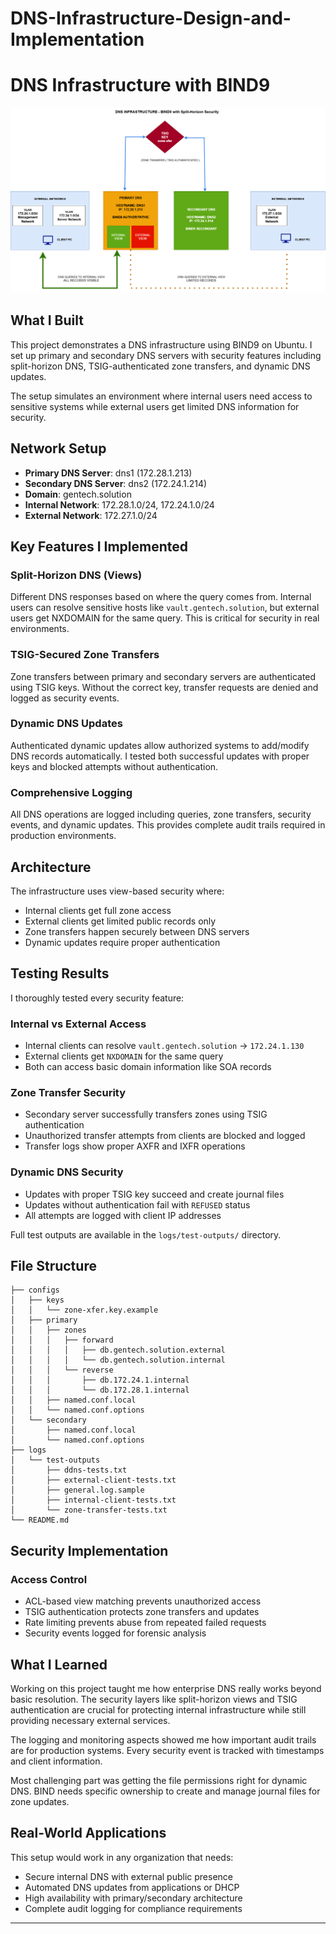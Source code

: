 # DNS-Infrastructure-Design-and-Implementation

# DNS Infrastructure with BIND9

![BIND9 DNS Architecture](dns-setup.png)

## What I Built

This project demonstrates a DNS infrastructure using BIND9 on Ubuntu. I set up primary and secondary DNS servers with security features including split-horizon DNS, TSIG-authenticated zone transfers, and dynamic DNS updates.

The setup simulates an environment where internal users need access to sensitive systems while external users get limited DNS information for security.

## Network Setup

- **Primary DNS Server**: dns1 (172.28.1.213)
- **Secondary DNS Server**: dns2 (172.24.1.214) 
- **Domain**: gentech.solution
- **Internal Network**: 172.28.1.0/24, 172.24.1.0/24
- **External Network**: 172.27.1.0/24

## Key Features I Implemented

### Split-Horizon DNS (Views)
Different DNS responses based on where the query comes from. Internal users can resolve sensitive hosts like `vault.gentech.solution`, but external users get NXDOMAIN for the same query. This is critical for security in real environments.

### TSIG-Secured Zone Transfers
Zone transfers between primary and secondary servers are authenticated using TSIG keys. Without the correct key, transfer requests are denied and logged as security events.

### Dynamic DNS Updates
Authenticated dynamic updates allow authorized systems to add/modify DNS records automatically. I tested both successful updates with proper keys and blocked attempts without authentication.

### Comprehensive Logging
All DNS operations are logged including queries, zone transfers, security events, and dynamic updates. This provides complete audit trails required in production environments.

## Architecture

The infrastructure uses view-based security where:
- Internal clients get full zone access
- External clients get limited public records only
- Zone transfers happen securely between DNS servers
- Dynamic updates require proper authentication

## Testing Results

I thoroughly tested every security feature:

### Internal vs External Access
- Internal clients can resolve `vault.gentech.solution` → `172.24.1.130`
- External clients get `NXDOMAIN` for the same query
- Both can access basic domain information like SOA records

### Zone Transfer Security
- Secondary server successfully transfers zones using TSIG authentication
- Unauthorized transfer attempts from clients are blocked and logged
- Transfer logs show proper AXFR and IXFR operations

### Dynamic DNS Security
- Updates with proper TSIG key succeed and create journal files
- Updates without authentication fail with `REFUSED` status
- All attempts are logged with client IP addresses

Full test outputs are available in the `logs/test-outputs/` directory.

## File Structure
```
├── configs
│   ├── keys
│   │   └── zone-xfer.key.example
│   ├── primary
│   │   ├── zones
│   │   │   ├── forward
│   │   │   │   ├── db.gentech.solution.external
│   │   │   │   └── db.gentech.solution.internal
│   │   │   └── reverse
│   │   │       ├── db.172.24.1.internal
│   │   │       └── db.172.28.1.internal
│   │   ├── named.conf.local
│   │   └── named.conf.options
│   └── secondary
│       ├── named.conf.local
│       └── named.conf.options
├── logs
│   └── test-outputs
│       ├── ddns-tests.txt
│       ├── external-client-tests.txt
│       ├── general.log.sample
│       ├── internal-client-tests.txt
│       └── zone-transfer-tests.txt
└── README.md
```


## Security Implementation

### Access Control
- ACL-based view matching prevents unauthorized access
- TSIG authentication protects zone transfers and updates
- Rate limiting prevents abuse from repeated failed requests
- Security events logged for forensic analysis

## What I Learned

Working on this project taught me how enterprise DNS really works beyond basic resolution. The security layers like split-horizon views and TSIG authentication are crucial for protecting internal infrastructure while still providing necessary external services.

The logging and monitoring aspects showed me how important audit trails are for production systems. Every security event is tracked with timestamps and client information.

Most challenging part was getting the file permissions right for dynamic DNS. BIND needs specific ownership to create and manage journal files for zone updates.

## Real-World Applications

This setup would work in any organization that needs:
- Secure internal DNS with external public presence
- Automated DNS updates from applications or DHCP
- High availability with primary/secondary architecture
- Complete audit logging for compliance requirements

---
